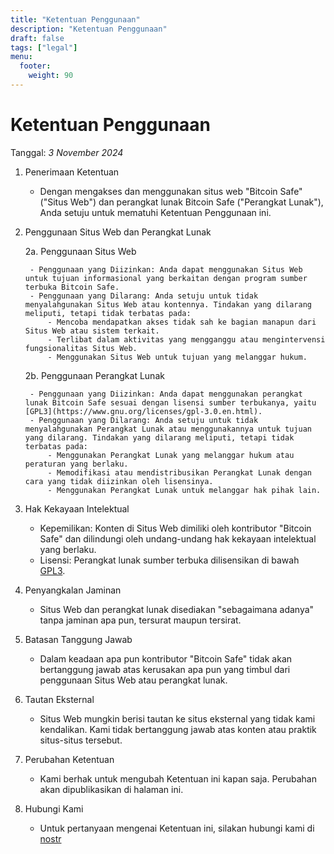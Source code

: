 ```yaml
---
title: "Ketentuan Penggunaan"
description: "Ketentuan Penggunaan"
draft: false
tags: ["legal"]
menu:
  footer:
    weight: 90
---
```


# Ketentuan Penggunaan

Tanggal: *3 November 2024*

1. Penerimaan Ketentuan

    - Dengan mengakses dan menggunakan situs web "Bitcoin Safe" ("Situs Web") dan perangkat lunak Bitcoin Safe ("Perangkat Lunak"), Anda setuju untuk mematuhi Ketentuan Penggunaan ini.

2. Penggunaan Situs Web dan Perangkat Lunak

    2a. Penggunaan Situs Web

        - Penggunaan yang Diizinkan: Anda dapat menggunakan Situs Web untuk tujuan informasional yang berkaitan dengan program sumber terbuka Bitcoin Safe.
        - Penggunaan yang Dilarang: Anda setuju untuk tidak menyalahgunakan Situs Web atau kontennya. Tindakan yang dilarang meliputi, tetapi tidak terbatas pada:
            - Mencoba mendapatkan akses tidak sah ke bagian manapun dari Situs Web atau sistem terkait.
            - Terlibat dalam aktivitas yang mengganggu atau mengintervensi fungsionalitas Situs Web.
            - Menggunakan Situs Web untuk tujuan yang melanggar hukum.

    2b. Penggunaan Perangkat Lunak

        - Penggunaan yang Diizinkan: Anda dapat menggunakan perangkat lunak Bitcoin Safe sesuai dengan lisensi sumber terbukanya, yaitu [GPL3](https://www.gnu.org/licenses/gpl-3.0.en.html).
        - Penggunaan yang Dilarang: Anda setuju untuk tidak menyalahgunakan Perangkat Lunak atau menggunakannya untuk tujuan yang dilarang. Tindakan yang dilarang meliputi, tetapi tidak terbatas pada:
            - Menggunakan Perangkat Lunak yang melanggar hukum atau peraturan yang berlaku.
            - Memodifikasi atau mendistribusikan Perangkat Lunak dengan cara yang tidak diizinkan oleh lisensinya.
            - Menggunakan Perangkat Lunak untuk melanggar hak pihak lain.

3. Hak Kekayaan Intelektual

    - Kepemilikan: Konten di Situs Web dimiliki oleh kontributor "Bitcoin Safe" dan dilindungi oleh undang-undang hak kekayaan intelektual yang berlaku.
    - Lisensi: Perangkat lunak sumber terbuka dilisensikan di bawah [GPL3](https://www.gnu.org/licenses/gpl-3.0.en.html).

4. Penyangkalan Jaminan

    - Situs Web dan perangkat lunak disediakan "sebagaimana adanya" tanpa jaminan apa pun, tersurat maupun tersirat.

5. Batasan Tanggung Jawab

    - Dalam keadaan apa pun kontributor "Bitcoin Safe" tidak akan bertanggung jawab atas kerusakan apa pun yang timbul dari penggunaan Situs Web atau perangkat lunak.

6. Tautan Eksternal

    - Situs Web mungkin berisi tautan ke situs eksternal yang tidak kami kendalikan. Kami tidak bertanggung jawab atas konten atau praktik situs-situs tersebut.

7. Perubahan Ketentuan

    - Kami berhak untuk mengubah Ketentuan ini kapan saja. Perubahan akan dipublikasikan di halaman ini.

8. Hubungi Kami

    - Untuk pertanyaan mengenai Ketentuan ini, silakan hubungi kami di [nostr](https://nostr.com/npub1g9uhysae68vhvwwqel8v9enr9mg43rn4tpurs6a9g4jsrw6nl7lsplhs9v)